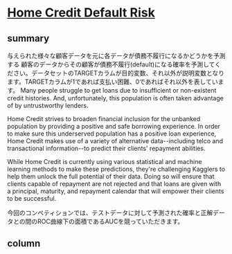 # [Home Credit Default Risk](https://www.kaggle.com/competitions/home-credit-default-risk)
## summary
与えられた様々な顧客データを元に各データが債務不履行になるかどうかを予測する
顧客のデータからその顧客が債務不履行(default)になる確率を予測してください。データセットのTARGETカラムが目的変数、それ以外が説明変数となります。TARGETカラムが1であれば支払い困難、0であればそれ以外を表しています。
Many people struggle to get loans due to insufficient or non-existent credit histories. And, unfortunately, this population is often taken advantage of by untrustworthy lenders.

Home Credit strives to broaden financial inclusion for the unbanked population by providing a positive and safe borrowing experience. In order to make sure this underserved population has a positive loan experience, Home Credit makes use of a variety of alternative data--including telco and transactional information--to predict their clients' repayment abilities.

While Home Credit is currently using various statistical and machine learning methods to make these predictions, they're challenging Kagglers to help them unlock the full potential of their data. Doing so will ensure that clients capable of repayment are not rejected and that loans are given with a principal, maturity, and repayment calendar that will empower their clients to be successful.

今回のコンペティションでは、テストデータに対して予測された確率と正解データとの間のROC曲線下の面積であるAUCを競っていただきます。

## column